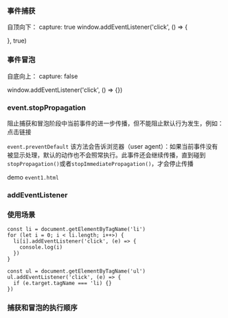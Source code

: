 ###

### 事件捕获
自顶向下： capture: true
window.addEventListener('click', () => {
  
}, true)

### 事件冒泡
自底向上： capture: false

window.addEventListener('click', () => {})

### event.stopPropagation

阻止捕获和冒泡阶段中当前事件的进一步传播，但不能阻止默认行为发生，例如：点击链接

`event.preventDefault` 该方法会告诉浏览器（user agent）：如果当前事件没有被显示处理，默认的动作也不会照常执行。此事件还会继续传播，直到碰到`stopPropagation()`或者`stopImmediatePropagation()`，才会停止传播

demo `event1.html`

### addEventListener


### 使用场景

```
const li = document.getElementByTagName('li')
for (let i = 0; i < li.length; i++>) {
  li[i].addEventListener('click', (e) => {
    console.log(i)
  })
}

const ul = document.getElementByTagName('ul')
ul.addEventListener('click', (e) => {
  if (e.target.tagName === 'li) {}
})
```

### 捕获和冒泡的执行顺序

